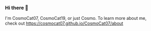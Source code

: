 ### Hi there 👋


I'm CosmoCat07, CosmoCat19, or just Cosmo. To learn more about me, check out https://cosmocat07.github.io/CosmoCat07/about
